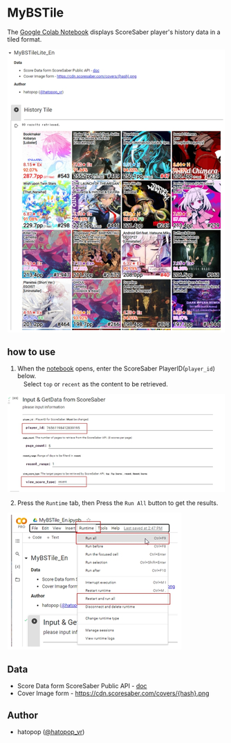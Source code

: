 # MyBSTile
The [Google Colab Notebook](https://colab.research.google.com/github/hatopopvr/MyBSTile/blob/main/MyBSTile_En.ipynb) displays ScoreSaber player's history data in a tiled format.

![Tile](images/images_001.jpg)

## how to use

1. When the [notebook](https://colab.research.google.com/github/hatopopvr/MyBSTile/blob/main/MyBSTile_En.ipynb)  opens, enter the ScoreSaber PlayerID(`player_id`) below.  
　Select `top` or `recent` as the content to be retrieved.
 
![Input Form](images/images_002.jpg)
 
2. Press the `Runtime` tab, then Press the `Run All` button to get the results.

![Input Form](images/images_003.jpg)

## Data
- Score Data form ScoreSaber Public API - [doc](https://docs.scoresaber.com/)  
- Cover Image form - https://cdn.scoresaber.com/covers/{hash}.png  

## Author
- hatopop ([@hatopop_vr](https://twitter.com/hatopop_vr))
